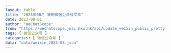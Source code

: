 ```yaml
---
layout: table
title: "2023年08月 被删微信公众号文章"
date: 2023-08-01
author: "WeChatScope"
from: "https://wechatscope.jmsc.hku.hk/api/update_weixin_public_pretty?days="
tags: [ 微信公众号 ]
categories: [ 微信公众号 ]
data: "data/weixin_2023-08.json"
---
```

